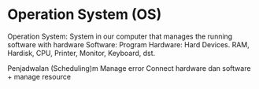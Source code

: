 # Operation System (OS) 

Operation System: System in our computer that manages the running software with hardware
Software: Program 
Hardware: Hard Devices. RAM, Hardisk, CPU, Printer, Monitor, Keyboard, dst.

Penjadwalan (Scheduling)m Manage error 
Connect hardware dan software + manage resource
